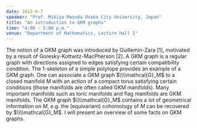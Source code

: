 ```yaml
---
date: 2012-6-7
speaker: "Prof. Mikiya Masuda Osaka City University, Japan"
title: "An introduction to GKM graphs"
time: "4:00 - 5:00 p.m." 
venue: "Department of Mathematics, Lecture Hall I"
---
```

The notion of a GKM graph was introduced by Guillemin-Zara [1], motivated by a result of Goresky-Kottwitz-MacPherson [2]. A GKM graph is a regular graph with directions assigned to edges satisfying certain compatibility condition. The 1-skeleton of a simple polytope provides an example of a GKM graph. One can associate a GKM graph $\\\\mathcal{G}_M$ to a closed manifold $M$ with an action of a compact torus satisfying certain conditions (those manifolds are often called GKM manifolds). Many important manifolds such as toric manifolds and flag manifolds are GKM manifolds. The GKM graph $\\\\mathcal{G}_M$ contains a lot of geometrical information on $M$, e.g. the (equivariant) cohomology of $M$ can be recovered by $\\\\mathcal{G}_M$. I will present an overview of some facts on GKM graphs.
